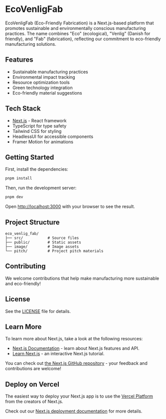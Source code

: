 # EcoVenligFab

EcoVenligFab (Eco-Friendly Fabrication) is a Next.js-based platform that promotes sustainable and environmentally conscious manufacturing practices. The name combines "Eco" (ecological), "Venlig" (Danish for friendly), and "Fab" (fabrication), reflecting our commitment to eco-friendly manufacturing solutions.

## Features

- Sustainable manufacturing practices
- Environmental impact tracking
- Resource optimization tools
- Green technology integration
- Eco-friendly material suggestions

## Tech Stack

- [Next.js](https://nextjs.org) - React framework
- TypeScript for type safety
- Tailwind CSS for styling
- HeadlessUI for accessible components
- Framer Motion for animations

## Getting Started

First, install the dependencies:

```bash
pnpm install
```

Then, run the development server:

```bash
pnpm dev
```

Open [http://localhost:3000](http://localhost:3000) with your browser to see the result.

## Project Structure

```
eco_venlig_fab/
├── src/           # Source files
├── public/        # Static assets
├── image/         # Image assets
└── pitch/         # Project pitch materials
```

## Contributing

We welcome contributions that help make manufacturing more sustainable and eco-friendly!

## License

See the [LICENSE](LICENSE) file for details.

## Learn More

To learn more about Next.js, take a look at the following resources:

- [Next.js Documentation](https://nextjs.org/docs) - learn about Next.js features and API.
- [Learn Next.js](https://nextjs.org/learn) - an interactive Next.js tutorial.

You can check out [the Next.js GitHub repository](https://github.com/vercel/next.js) - your feedback and contributions are welcome!

## Deploy on Vercel

The easiest way to deploy your Next.js app is to use the [Vercel Platform](https://vercel.com/new?utm_medium=default-template&filter=next.js&utm_source=create-next-app&utm_campaign=create-next-app-readme) from the creators of Next.js.

Check out our [Next.js deployment documentation](https://nextjs.org/docs/app/building-your-application/deploying) for more details.
